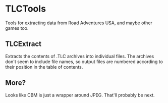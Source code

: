 TLCTools
========

Tools for extracting data from Road Adventures USA, and maybe other games too.

TLCExtract
----------

Extracts the contents of .TLC archives into individual files. The archives
don't seem to include file names, so output files are numbered according to
their position in the table of contents.

More?
-----

Looks like CBM is just a wrapper around JPEG. That'll probably be next.

